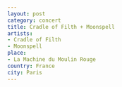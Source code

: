 ```yaml
---
layout: post
category: concert
title: Cradle of Filth + Moonspell
artists: 
- Cradle of Filth
- Moonspell
place: 
- La Machine du Moulin Rouge
country: France
city: Paris
---
```


